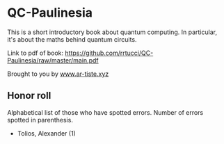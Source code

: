 # QC-Paulinesia

This is a short
 introductory book about 
quantum computing. In particular, it's
about the maths behind quantum circuits.
 
Link to pdf of book: https://github.com/rrtucci/QC-Paulinesia/raw/master/main.pdf 

Brought to you by www.ar-tiste.xyz

## Honor roll 
Alphabetical list of those who have spotted errors. Number of errors spotted 
 in parenthesis.
*  Tolios, Alexander (1)